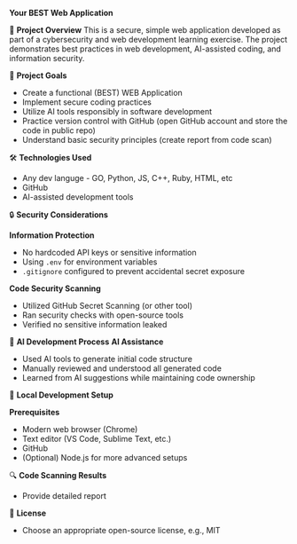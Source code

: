 **Your BEST Web Application**

🌟 **Project Overview**
This is a secure, simple web application developed as part of a cybersecurity and web development learning exercise. 
The project demonstrates best practices in web development, AI-assisted coding, and information security.

🎯 **Project Goals**
- Create a functional (BEST) WEB Application
- Implement secure coding practices
- Utilize AI tools responsibly in software development
- Practice version control with GitHub (open GitHub account and store the code in public repo)
- Understand basic security principles (create report from code scan)

🛠 **Technologies Used**
- Any dev languge - GO, Python, JS, C++, Ruby, HTML, etc
- GitHub
- AI-assisted development tools

🔒 **Security Considerations**

**Information Protection**
- No hardcoded API keys or sensitive information
- Using `.env` for environment variables
- `.gitignore` configured to prevent accidental secret exposure

**Code Security Scanning**
- Utilized GitHub Secret Scanning (or other tool)
- Ran security checks with open-source tools
- Verified no sensitive information leaked

🤖 **AI Development Process**
**AI Assistance**
- Used AI tools to generate initial code structure
- Manually reviewed and understood all generated code
- Learned from AI suggestions while maintaining code ownership

🚀 **Local Development Setup**

**Prerequisites**
- Modern web browser (Chrome)
- Text editor (VS Code, Sublime Text, etc.)
- GitHub
- (Optional) Node.js for more advanced setups

🔍 **Code Scanning Results**
- Provide detailed report

📜 **License**
- Choose an appropriate open-source license, e.g., MIT
